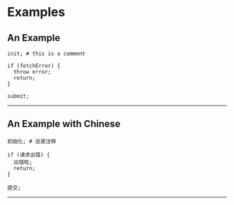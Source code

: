 # Examples

## An Example

```piglet
init; # this is a comment

if (fetchError) {
  throw error;
  return;
}

submit;
```

<hr />

## An Example with Chinese

```piglet
初始化; # 这是注释

if (请求出错) {
  出错啦;
  return;
}

提交;
```

<hr />
